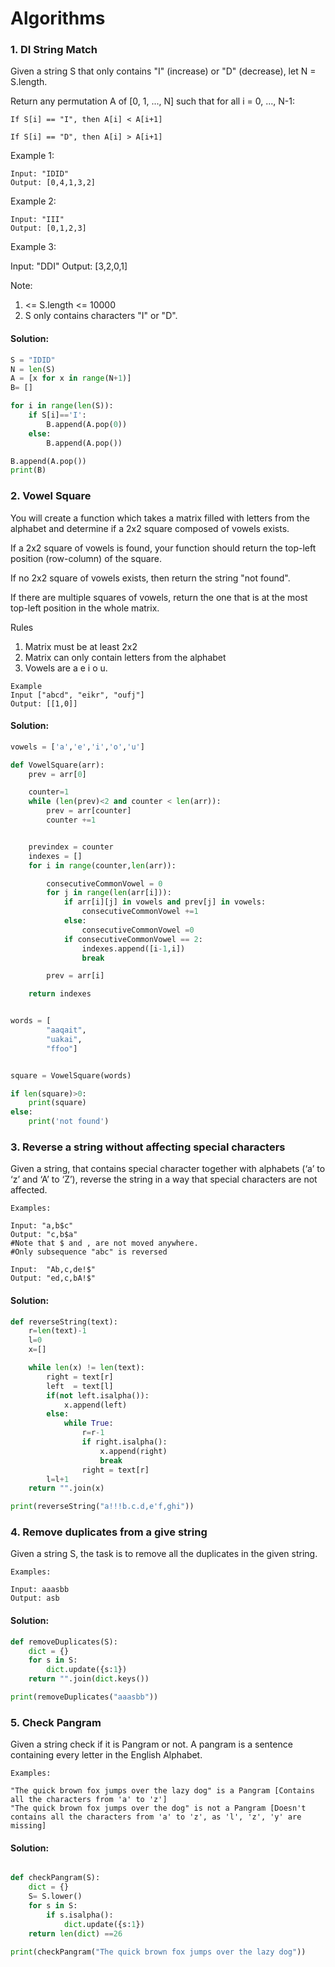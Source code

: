 # Algorithms

### 1. DI String Match

Given a string S that only contains "I" (increase) or "D" (decrease), let N = S.length.

Return any permutation A of [0, 1, ..., N] such that for all i = 0, ..., N-1:

```
If S[i] == "I", then A[i] < A[i+1]

If S[i] == "D", then A[i] > A[i+1]
```

Example 1:
```
Input: "IDID"
Output: [0,4,1,3,2]
```
Example 2:
```
Input: "III"
Output: [0,1,2,3]
```
Example 3:

Input: "DDI"
Output: [3,2,0,1]


Note:
1. <= S.length <= 10000
2. S only contains characters "I" or "D".

#### Solution:
```python
S = "IDID"
N = len(S)
A = [x for x in range(N+1)]
B= []

for i in range(len(S)):
    if S[i]=='I':
        B.append(A.pop(0))
    else:
        B.append(A.pop())

B.append(A.pop())
print(B)

```

### 2. Vowel Square

You will create a function which takes a matrix filled with letters from the alphabet and determine if a 2x2 square composed of vowels exists.

If a 2x2 square of vowels is found, your function should return the top-left position (row-column) of the square.

If no 2x2 square of vowels exists, then return the string "not found".

If there are multiple squares of vowels, return the one that is at the most top-left position in the whole matrix.

Rules

1. Matrix must be at least 2x2
2. Matrix can only contain letters from the alphabet
3. Vowels are a e i o u.

```
Example
Input ["abcd", "eikr", "oufj"]
Output: [[1,0]]
```

#### Solution:
```python
vowels = ['a','e','i','o','u']

def VowelSquare(arr):
    prev = arr[0]

    counter=1
    while (len(prev)<2 and counter < len(arr)):
        prev = arr[counter]
        counter +=1


    previndex = counter
    indexes = []
    for i in range(counter,len(arr)):

        consecutiveCommonVowel = 0
        for j in range(len(arr[i])):
            if arr[i][j] in vowels and prev[j] in vowels:
                consecutiveCommonVowel +=1
            else:
                consecutiveCommonVowel =0
            if consecutiveCommonVowel == 2:
                indexes.append([i-1,i])
                break

        prev = arr[i]

    return indexes


words = [
        "aaqait",
        "uakai",
        "ffoo"]


square = VowelSquare(words)

if len(square)>0:
    print(square)
else:
    print('not found')

```


### 3. Reverse a string without affecting special characters
Given a string, that contains special character together with alphabets (‘a’ to ‘z’ and ‘A’ to ‘Z’), reverse the string in a way that special characters are not affected.

```
Examples:

Input: "a,b$c"
Output: "c,b$a"
#Note that $ and , are not moved anywhere.  
#Only subsequence "abc" is reversed

Input:  "Ab,c,de!$"
Output: "ed,c,bA!$"
```


#### Solution:
```python
def reverseString(text):
    r=len(text)-1
    l=0
    x=[]

    while len(x) != len(text):
        right = text[r]
        left  = text[l]
        if(not left.isalpha()):
            x.append(left)
        else:
            while True:
                r=r-1
                if right.isalpha():
                    x.append(right)
                    break
                right = text[r]
        l=l+1
    return "".join(x)

print(reverseString("a!!!b.c.d,e'f,ghi"))
```

### 4. Remove duplicates from a give string
Given a string S, the task is to remove all the duplicates in the given string.
```
Examples:

Input: aaasbb
Output: asb

```

#### Solution:
```python
def removeDuplicates(S):
    dict = {}
    for s in S:
        dict.update({s:1})
    return "".join(dict.keys())

print(removeDuplicates("aaasbb"))
```

### 5. Check Pangram
Given a string check if it is Pangram or not. A pangram is a sentence containing every letter in the English Alphabet.
```
Examples:

"The quick brown fox jumps over the lazy dog" is a Pangram [Contains all the characters from 'a' to 'z']
"The quick brown fox jumps over the dog" is not a Pangram [Doesn't contains all the characters from 'a' to 'z', as 'l', 'z', 'y' are missing]
```

#### Solution:
```python

def checkPangram(S):
    dict = {}
    S= S.lower()
    for s in S:
        if s.isalpha():
            dict.update({s:1})
    return len(dict) ==26

print(checkPangram("The quick brown fox jumps over the lazy dog"))

```
